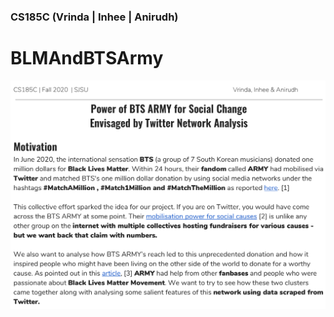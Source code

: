 
### CS185C (Vrinda | Inhee | Anirudh)

# BLMAndBTSArmy

<img src="https://github.com/TheChirpyWitch/BLMAndBTSArmy/blob/master/img/proposal.png" width="650">

